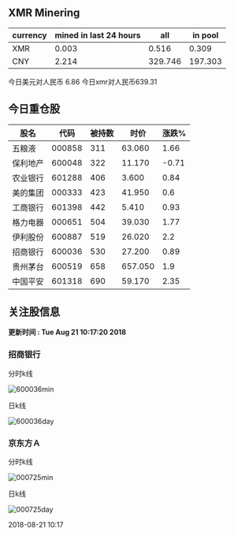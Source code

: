 ## XMR Minering

|currency|mined in last 24 hours|all|in pool|
|---|---|---|---|
|XMR|0.003|0.516|0.309|
|CNY|2.214|329.746|197.303|

今日美元对人民币 6.86	今日xmr对人民币639.31


## 今日重仓股 

|股名|代码|被持数|时价|涨跌%|
|---|---|---|---|---|
|五粮液|000858|311|63.060|1.66|
|保利地产|600048|322|11.170|-0.71|
|农业银行|601288|406|3.600|0.84|
|美的集团|000333|423|41.950|0.6|
|工商银行|601398|442|5.410|0.93|
|格力电器|000651|504|39.030|1.77|
|伊利股份|600887|519|26.020|2.2|
|招商银行|600036|530|27.200|0.89|
|贵州茅台|600519|658|657.050|1.9|
|中国平安|601318|690|59.170|2.35|

## 关注股信息
**更新时间 : Tue Aug 21 10:17:20 2018**
### 招商银行 
分时k线

![600036min](http://image.sinajs.cn/newchart/min/n/sh600036.gif)

日k线

![600036day](http://image.sinajs.cn/newchart/daily/n/sh600036.gif)

### 京东方Ａ 
分时k线

![000725min](http://image.sinajs.cn/newchart/min/n/sz000725.gif)

日k线

![000725day](http://image.sinajs.cn/newchart/daily/n/sz000725.gif)

2018-08-21 10:17